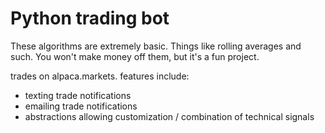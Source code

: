 # Python trading bot

These algorithms are extremely basic. Things like rolling averages and such. You won't make money off them, but it's a fun project.

trades on alpaca.markets.
features include:
- texting trade notifications
- emailing trade notifications
- abstractions allowing customization / combination of technical signals
